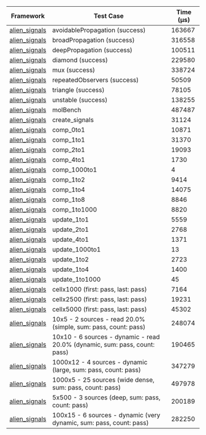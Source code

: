 | Framework | Test Case | Time (μs) |
| --- | --- | --- |
| [alien_signals](https://github.com/medz/alien-signals-dart) | avoidablePropagation (success) | 163667 |
| [alien_signals](https://github.com/medz/alien-signals-dart) | broadPropagation (success) | 316558 |
| [alien_signals](https://github.com/medz/alien-signals-dart) | deepPropagation (success) | 100511 |
| [alien_signals](https://github.com/medz/alien-signals-dart) | diamond (success) | 229580 |
| [alien_signals](https://github.com/medz/alien-signals-dart) | mux (success) | 338724 |
| [alien_signals](https://github.com/medz/alien-signals-dart) | repeatedObservers (success) | 50509 |
| [alien_signals](https://github.com/medz/alien-signals-dart) | triangle (success) | 78105 |
| [alien_signals](https://github.com/medz/alien-signals-dart) | unstable (success) | 138255 |
| [alien_signals](https://github.com/medz/alien-signals-dart) | molBench | 487487 |
| [alien_signals](https://github.com/medz/alien-signals-dart) | create_signals | 31124 |
| [alien_signals](https://github.com/medz/alien-signals-dart) | comp_0to1 | 10871 |
| [alien_signals](https://github.com/medz/alien-signals-dart) | comp_1to1 | 31370 |
| [alien_signals](https://github.com/medz/alien-signals-dart) | comp_2to1 | 19093 |
| [alien_signals](https://github.com/medz/alien-signals-dart) | comp_4to1 | 1730 |
| [alien_signals](https://github.com/medz/alien-signals-dart) | comp_1000to1 | 4 |
| [alien_signals](https://github.com/medz/alien-signals-dart) | comp_1to2 | 9414 |
| [alien_signals](https://github.com/medz/alien-signals-dart) | comp_1to4 | 14075 |
| [alien_signals](https://github.com/medz/alien-signals-dart) | comp_1to8 | 8846 |
| [alien_signals](https://github.com/medz/alien-signals-dart) | comp_1to1000 | 8820 |
| [alien_signals](https://github.com/medz/alien-signals-dart) | update_1to1 | 5559 |
| [alien_signals](https://github.com/medz/alien-signals-dart) | update_2to1 | 2768 |
| [alien_signals](https://github.com/medz/alien-signals-dart) | update_4to1 | 1371 |
| [alien_signals](https://github.com/medz/alien-signals-dart) | update_1000to1 | 13 |
| [alien_signals](https://github.com/medz/alien-signals-dart) | update_1to2 | 2723 |
| [alien_signals](https://github.com/medz/alien-signals-dart) | update_1to4 | 1400 |
| [alien_signals](https://github.com/medz/alien-signals-dart) | update_1to1000 | 45 |
| [alien_signals](https://github.com/medz/alien-signals-dart) | cellx1000 (first: pass, last: pass) | 7164 |
| [alien_signals](https://github.com/medz/alien-signals-dart) | cellx2500 (first: pass, last: pass) | 19231 |
| [alien_signals](https://github.com/medz/alien-signals-dart) | cellx5000 (first: pass, last: pass) | 45302 |
| [alien_signals](https://github.com/medz/alien-signals-dart) | 10x5 - 2 sources - read 20.0% (simple, sum: pass, count: pass) | 248074 |
| [alien_signals](https://github.com/medz/alien-signals-dart) | 10x10 - 6 sources - dynamic - read 20.0% (dynamic, sum: pass, count: pass) | 190465 |
| [alien_signals](https://github.com/medz/alien-signals-dart) | 1000x12 - 4 sources - dynamic (large, sum: pass, count: pass) | 347279 |
| [alien_signals](https://github.com/medz/alien-signals-dart) | 1000x5 - 25 sources (wide dense, sum: pass, count: pass) | 497978 |
| [alien_signals](https://github.com/medz/alien-signals-dart) | 5x500 - 3 sources (deep, sum: pass, count: pass) | 200189 |
| [alien_signals](https://github.com/medz/alien-signals-dart) | 100x15 - 6 sources - dynamic (very dynamic, sum: pass, count: pass) | 282250 |
